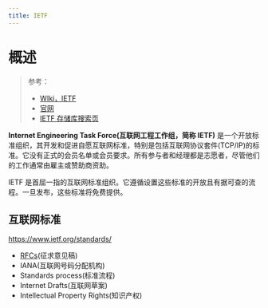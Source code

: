 ```yaml
---
title: IETF
---
```


# 概述

> 参考：
>
> - [WIki，IETF](https://en.wikipedia.org/wiki/Internet_Engineering_Task_Force)
> - [官网](https://www.ietf.org/)
> - [IETF 存储库搜索页](https://datatracker.ietf.org/)

**Internet Engineering Task Force(互联网工程工作组，简称 IETF)** 是一个开放标准组织，其开发和促进自愿互联网标准，特别是包括互联网协议套件(TCP/IP)的标准。它没有正式的会员名单或会员要求。所有参与者和经理都是志愿者，尽管他们的工作通常由雇主或赞助商资助。

IETF 是首屈一指的互联网标准组织。它遵循设置这些标准的开放且有据可查的流程。一旦发布，这些标准将免费提供。

## 互联网标准

<https://www.ietf.org/standards/>

- [RFCs](/docs/x_标准化/Internet/RFC.md)(征求意见稿)
- IANA(互联网号码分配机构)
- Standards process(标准流程)
- Internet Drafts(互联网草案)
- Intellectual Property Rights(知识产权)
